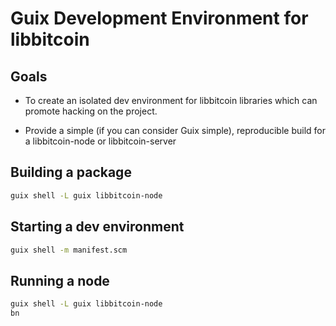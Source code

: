 # Guix Development Environment for libbitcoin

## Goals

- To create an isolated dev environment for libbitcoin libraries which can promote
hacking on the project.

- Provide a simple (if you can consider Guix simple), reproducible build for a
  libbitcoin-node or libbitcoin-server

## Building a package
```sh
guix shell -L guix libbitcoin-node
```

## Starting a dev environment
```sh
guix shell -m manifest.scm
```

## Running a node
```sh
guix shell -L guix libbitcoin-node
bn
```
